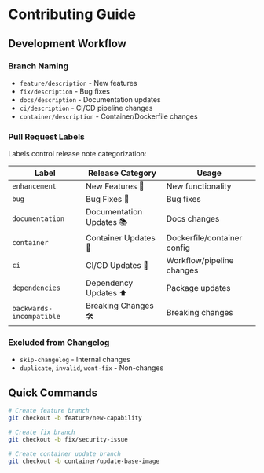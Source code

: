 # Contributing Guide

## Development Workflow

### Branch Naming
- `feature/description` - New features
- `fix/description` - Bug fixes  
- `docs/description` - Documentation updates
- `ci/description` - CI/CD pipeline changes
- `container/description` - Container/Dockerfile changes

### Pull Request Labels
Labels control release note categorization:

| Label | Release Category | Usage |
|-------|------------------|-------|
| `enhancement` | New Features 🎉 | New functionality |
| `bug` | Bug Fixes 🐛 | Bug fixes |
| `documentation` | Documentation Updates 📚 | Docs changes |
| `container` | Container Updates 🐳 | Dockerfile/container config |
| `ci` | CI/CD Updates 🚀 | Workflow/pipeline changes |
| `dependencies` | Dependency Updates ⬆️ | Package updates |
| `backwards-incompatible` | Breaking Changes 🛠 | Breaking changes |

### Excluded from Changelog
- `skip-changelog` - Internal changes
- `duplicate`, `invalid`, `wont-fix` - Non-changes

## Quick Commands
```bash
# Create feature branch
git checkout -b feature/new-capability

# Create fix branch  
git checkout -b fix/security-issue

# Create container update branch
git checkout -b container/update-base-image
```
